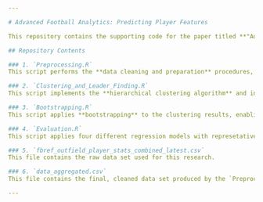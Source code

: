 ```yaml
---

# Advanced Football Analytics: Predicting Player Features

This repository contains the supporting code for the paper titled **"Advanced Football Analytics; Predicting Player Features through Hierarchical Clustering and Representative Feature Selection"**. The code is written entirely in **R** and reflects the methodologies described in the paper.

## Repository Contents

### 1. `Preprocessing.R`
This script performs the **data cleaning and preparation** procedures, as detailed in the paper. It processes raw football player statistics, transforming them into a format suitable for subsequent analysis.

### 2. `Clustering_and_Leader_Finding.R`
This script implements the **hierarchical clustering algorithm** and includes the function used to identify **leaders (representative features)** of the clusters, following the methodology presented in the paper.

### 3. `Bootstrapping.R`
This script applies **bootstrapping** to the clustering results, enabling an evaluation of the **stability** of the clustering outcomes when subject to data perturbations.

### 4. `Evaluation.R`
This script applies four different regression models with represetative features as input and remaining features as output to predict the remaining variables.

### 5. `fbref_outfield_player_stats_combined_latest.csv`
This file contains the raw data set used for this research.

### 6. `data_aggregated.csv`
This file contains the final, cleaned data set produced by the `Preprocessing.R` script, which is subsequently used in the next analyses.

---
```

